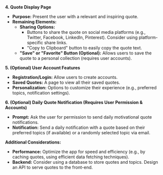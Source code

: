 **4. Quote Display Page**

- **Purpose:** Present the user with a relevant and inspiring quote.
- **Remaining Elements:**
  - **Sharing Options:**
    - Buttons to share the quote on social media platforms (e.g., Twitter, Facebook, LinkedIn, Pinterest). Consider using platform-specific share links.
    - "Copy to Clipboard" button to easily copy the quote text.
  - **"Save" or "Favorite" Button (Optional):** Allows users to save the quote to a personal collection (requires user accounts).

**5. (Optional) User Account Features**

- **Registration/Login:** Allow users to create accounts.
- **Saved Quotes:** A page to view all their saved quotes.
- **Personalization:** Options to customize their experience (e.g., preferred topics, notification settings).

**6. (Optional) Daily Quote Notification (Requires User Permission & Accounts)**

- **Prompt:** Ask the user for permission to send daily motivational quote notifications.
- **Notification:** Send a daily notification with a quote based on their preferred topics (if available) or a randomly selected topic via email.

**Additional Considerations:**

- **Performance:** Optimize the app for speed and efficiency (e.g., by caching quotes, using efficient data fetching techniques).
- **Backend:** Consider using a database to store quotes and topics. Design an API to serve quotes to the front-end.
